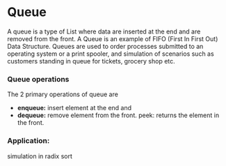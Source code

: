 # Queue

A queue is a type of List where data are inserted at the end and are removed from the front. A Queue is an example of FIFO (First In First Out) Data Structure. Queues are used to order processes submitted to an operating system or a print spooler, and simulation of scenarios such as customers standing in queue for tickets, grocery shop etc.

### Queue operations
The 2 primary operations of queue are
* **enqueue:** insert element at the end and
* **dequeue:** remove element from the front.
peek: returns the element in the front.

### Application:
simulation
in radix sort
